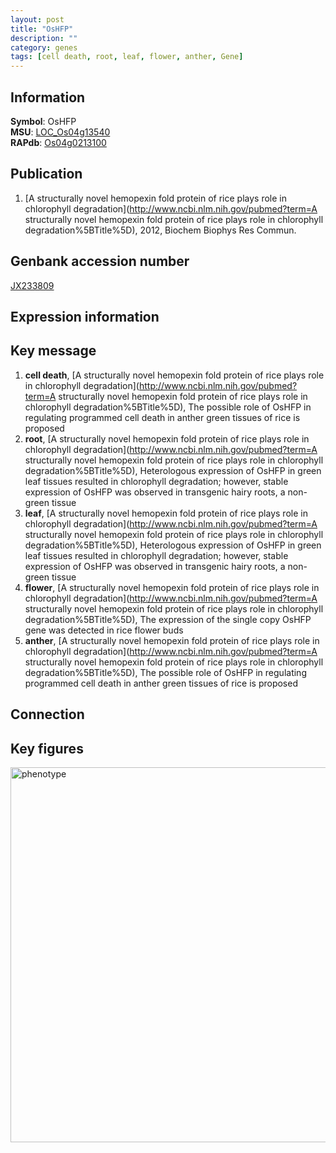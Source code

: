 ```yaml
---
layout: post
title: "OsHFP"
description: ""
category: genes
tags: [cell death, root, leaf, flower, anther, Gene]
---
```


## Information
__Symbol__: OsHFP  
__MSU__: [LOC_Os04g13540](http://rice.plantbiology.msu.edu/cgi-bin/ORF_infopage.cgi?orf=LOC_Os04g13540)  
__RAPdb__: [Os04g0213100](http://rapdb.dna.affrc.go.jp/viewer/gbrowse_details/irgsp1?name=Os04g0213100)  

## Publication
1. [A structurally novel hemopexin fold protein of rice plays role in chlorophyll degradation](http://www.ncbi.nlm.nih.gov/pubmed?term=A structurally novel hemopexin fold protein of rice plays role in chlorophyll degradation%5BTitle%5D), 2012, Biochem Biophys Res Commun.

## Genbank accession number
[JX233809](http://www.ncbi.nlm.nih.gov/nuccore/JX233809)  

## Expression information

## Key message
1. __cell death__, [A structurally novel hemopexin fold protein of rice plays role in chlorophyll degradation](http://www.ncbi.nlm.nih.gov/pubmed?term=A structurally novel hemopexin fold protein of rice plays role in chlorophyll degradation%5BTitle%5D),  The possible role of OsHFP in regulating programmed cell death in anther green tissues of rice is proposed
2. __root__, [A structurally novel hemopexin fold protein of rice plays role in chlorophyll degradation](http://www.ncbi.nlm.nih.gov/pubmed?term=A structurally novel hemopexin fold protein of rice plays role in chlorophyll degradation%5BTitle%5D),  Heterologous expression of OsHFP in green leaf tissues resulted in chlorophyll degradation; however, stable expression of OsHFP was observed in transgenic hairy roots, a non-green tissue
3. __leaf__, [A structurally novel hemopexin fold protein of rice plays role in chlorophyll degradation](http://www.ncbi.nlm.nih.gov/pubmed?term=A structurally novel hemopexin fold protein of rice plays role in chlorophyll degradation%5BTitle%5D),  Heterologous expression of OsHFP in green leaf tissues resulted in chlorophyll degradation; however, stable expression of OsHFP was observed in transgenic hairy roots, a non-green tissue
4. __flower__, [A structurally novel hemopexin fold protein of rice plays role in chlorophyll degradation](http://www.ncbi.nlm.nih.gov/pubmed?term=A structurally novel hemopexin fold protein of rice plays role in chlorophyll degradation%5BTitle%5D),  The expression of the single copy OsHFP gene was detected in rice flower buds
5. __anther__, [A structurally novel hemopexin fold protein of rice plays role in chlorophyll degradation](http://www.ncbi.nlm.nih.gov/pubmed?term=A structurally novel hemopexin fold protein of rice plays role in chlorophyll degradation%5BTitle%5D),  The possible role of OsHFP in regulating programmed cell death in anther green tissues of rice is proposed

## Connection

## Key figures
<img src="http://ricencode.github.io/images/OsHFP.pheno.png" alt="phenotype"  style="width: 600px;"/>



